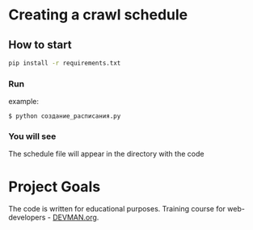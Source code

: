 # Creating a crawl schedule

## How to start

```bash
pip install -r requirements.txt
```

### Run

example:

```
$ python создание_расписания.py
```

### You will see

The schedule file will appear in the directory with the code

# Project Goals

The code is written for educational purposes. Training course for web-developers - [DEVMAN.org](https://devman.org).
